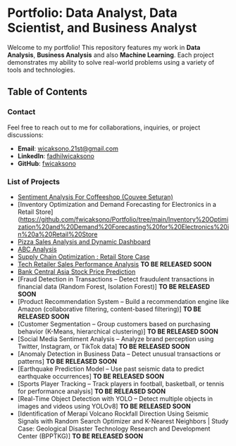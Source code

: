 # Portfolio: Data Analyst, Data Scientist, and Business Analyst

Welcome to my portfolio! This repository features my work in **Data Analysis**, **Business Analysis** and also **Machine Learning**. Each project demonstrates my ability to solve real-world problems using a variety of tools and technologies.

## Table of Contents
### Contact
Feel free to reach out to me for collaborations, inquiries, or project discussions:
- **Email**: [wicaksono.21st@gmail.com](mailto:wicaksono.21st@gmail.com)
- **LinkedIn**: [fadhilwicaksono](https://www.linkedin.com/in/fadhilwicaksononr/)
- **GitHub**: [fwicaksono](https://github.com/fwicaksono)


### List of Projects
- [Sentiment Analysis For Coffeeshop (Couvee Seturan)](https://github.com/fwicaksono/Portfolio/tree/main/sentiment_analysis_of_couvee_seturan_cofee_shop)
- [Inventory Optimization and Demand Forecasting for Electronics in a Retail Store](https://github.com/fwicaksono/Portfolio/tree/main/Inventory%20Optimization%20and%20Demand%20Forecasting%20for%20Electronics%20in%20a%20Retail%20Store
- [Pizza Sales Analysis and Dynamic Dashboard](https://github.com/fwicaksono/Portfolio/tree/main/Pizza%20Sales%20Analysis%20and%20Dashboard)
- [ABC Analysis]()
- [Supply Chain Optimization : Retail Store Case](https://github.com/fwicaksono/Portfolio/tree/main/Supply%20Chain%20Optimization)
- [Tech Retailer Sales Performance Analysis](https://github.com/fwicaksono/Portfolio/tree/main/Tech%20Retailer%20Sales%20Performance%20Analysis) **TO BE RELEASED SOON**
- [Bank Central Asia Stock Price Prediction](https://github.com/fwicaksono/Portfolio/tree/main/Bank%20Central%20Asia%20Stock%20Price%20Prediction)
- [Fraud Detection in Transactions – Detect fraudulent transactions in financial data (Random Forest, Isolation Forest)] **TO BE RELEASED SOON**
- [Product Recommendation System – Build a recommendation engine like Amazon (collaborative filtering, content-based filtering)] **TO BE RELEASED SOON**
- [Customer Segmentation – Group customers based on purchasing behavior (K-Means, hierarchical clustering)] **TO BE RELEASED SOON**
- [Social Media Sentiment Analysis – Analyze brand perception using Twitter, Instagram, or TikTok data] **TO BE RELEASED SOON**
- [Anomaly Detection in Business Data – Detect unusual transactions or patterns] **TO BE RELEASED SOON**
- [Earthquake Prediction Model – Use past seismic data to predict earthquake occurrences] **TO BE RELEASED SOON**
- [Sports Player Tracking – Track players in football, basketball, or tennis for performance analysis] **TO BE RELEASED SOON**
- [Real-Time Object Detection with YOLO – Detect multiple objects in images and videos using YOLOv8] **TO BE RELEASED SOON**
- [Identification of Merapi Volcano Rockfall Direction Using Seismic Signals with Random Search Optimizer and K-Nearest  Neighbors | Study Case: Geological Disaster Technology Research and Development Center (BPPTKG)] **TO BE RELEASED SOON**


